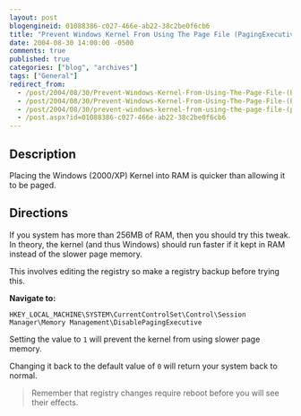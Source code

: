 ```yaml
---
layout: post
blogengineid: 01088386-c027-466e-ab22-38c2be0f6cb6
title: "Prevent Windows Kernel From Using The Page File (PagingExecutive Function)"
date: 2004-08-30 14:00:00 -0500
comments: true
published: true
categories: ["blog", "archives"]
tags: ["General"]
redirect_from: 
  - /post/2004/08/30/Prevent-Windows-Kernel-From-Using-The-Page-File-(PagingExecutive-Function).aspx
  - /post/2004/08/30/Prevent-Windows-Kernel-From-Using-The-Page-File-(PagingExecutive-Function)
  - /post/2004/08/30/prevent-windows-kernel-from-using-the-page-file-(pagingexecutive-function)
  - /post.aspx?id=01088386-c027-466e-ab22-38c2be0f6cb6
---
```


## Description

Placing the Windows (2000/XP) Kernel into RAM is quicker than allowing it to be paged.

## Directions

If you system has more than 256MB of RAM, then you should try this tweak. In theory, the kernel (and thus Windows) should run faster if it kept in RAM instead of the slower page memory.

This involves editing the registry so make a registry backup before trying this.

**Navigate to:**

```
HKEY_LOCAL_MACHINE\SYSTEM\CurrentControlSet\Control\Session Manager\Memory Management\DisablePagingExecutive
```

Setting the value to `1` will prevent the kernel from using slower page memory.

Changing it back to the default value of `0` will return your system back to normal.

> Remember that registry changes require reboot before you will see their effects.